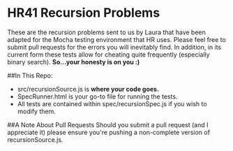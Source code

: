 # HR41 Recursion Problems
These are the recursion problems sent to us by Laura that have been adapted for the Mocha testing environment that HR uses. Please feel free to submit pull requests for the errors you will inevitably find. In addition, in its current form these tests allow for cheating quite frequently (especially binary search). **So...your honesty is on you :)**

##In This Repo:
* src/recursionSource.js is **where your code goes.**
* SpecRunner.html is your go-to file for running the tests.
* All tests are contained within spec/recursionSpec.js if you wish to modify them. 

##A Note About Pull Requests
Should you submit a pull request (and I appreciate it) please ensure you're pushing a non-complete version of recursionSource.js.
